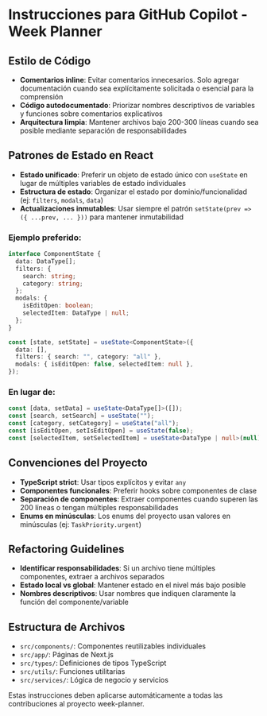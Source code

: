 # Instrucciones para GitHub Copilot - Week Planner

## Estilo de Código

- **Comentarios inline**: Evitar comentarios innecesarios. Solo agregar documentación cuando sea explícitamente solicitada o esencial para la comprensión
- **Código autodocumentado**: Priorizar nombres descriptivos de variables y funciones sobre comentarios explicativos
- **Arquitectura limpia**: Mantener archivos bajo 200-300 líneas cuando sea posible mediante separación de responsabilidades

## Patrones de Estado en React

- **Estado unificado**: Preferir un objeto de estado único con `useState` en lugar de múltiples variables de estado individuales
- **Estructura de estado**: Organizar el estado por dominio/funcionalidad (ej: `filters`, `modals`, `data`)
- **Actualizaciones inmutables**: Usar siempre el patrón `setState(prev => ({ ...prev, ... }))` para mantener inmutabilidad

### Ejemplo preferido:

```typescript
interface ComponentState {
  data: DataType[];
  filters: {
    search: string;
    category: string;
  };
  modals: {
    isEditOpen: boolean;
    selectedItem: DataType | null;
  };
}

const [state, setState] = useState<ComponentState>({
  data: [],
  filters: { search: "", category: "all" },
  modals: { isEditOpen: false, selectedItem: null },
});
```

### En lugar de:

```typescript
const [data, setData] = useState<DataType[]>([]);
const [search, setSearch] = useState("");
const [category, setCategory] = useState("all");
const [isEditOpen, setIsEditOpen] = useState(false);
const [selectedItem, setSelectedItem] = useState<DataType | null>(null);
```

## Convenciones del Proyecto

- **TypeScript strict**: Usar tipos explícitos y evitar `any`
- **Componentes funcionales**: Preferir hooks sobre componentes de clase
- **Separación de componentes**: Extraer componentes cuando superen las 200 líneas o tengan múltiples responsabilidades
- **Enums en minúsculas**: Los enums del proyecto usan valores en minúsculas (ej: `TaskPriority.urgent`)

## Refactoring Guidelines

- **Identificar responsabilidades**: Si un archivo tiene múltiples componentes, extraer a archivos separados
- **Estado local vs global**: Mantener estado en el nivel más bajo posible
- **Nombres descriptivos**: Usar nombres que indiquen claramente la función del componente/variable

## Estructura de Archivos

- `src/components/`: Componentes reutilizables individuales
- `src/app/`: Páginas de Next.js
- `src/types/`: Definiciones de tipos TypeScript
- `src/utils/`: Funciones utilitarias
- `src/services/`: Lógica de negocio y servicios

Estas instrucciones deben aplicarse automáticamente a todas las contribuciones al proyecto week-planner.
